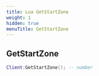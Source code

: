 ```yaml
---
title: Lua GetStartZone
weight: 1
hidden: true
menuTitle: GetStartZone
---
```

## GetStartZone
```lua
Client:GetStartZone(); -- number
```